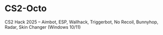 # CS2-Octo
CS2 Hack 2025 – Aimbot, ESP, Wallhack, Triggerbot, No Recoil, Bunnyhop, Radar, Skin Changer (Windows 10/11)
